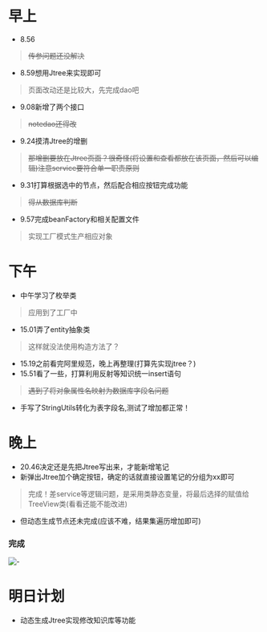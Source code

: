 ﻿
# 早上
- 8.56
> ~~传参问题还没解决~~
- 8.59想用Jtree来实现即可
> 页面改动还是比较大，先完成dao吧
- 9.08新增了两个接口
> ~~notedao还得改~~ 
- 9.24摸清Jtree的增删
 > ~~那增删要放在Jtree页面？很奇怪(将设置和查看都放在该页面，然后可以编辑)注意service要符合单一职责原则~~ 
- 9.31打算根据选中的节点，然后配合相应按钮完成功能
> ~~得从数据库判断~~ 
- 9.57完成beanFactory和相关配置文件
> 实现工厂模式生产相应对象


# 下午
- 中午学习了枚举类
> 应用到了工厂中
- 15.01弄了entity抽象类
> 这样就没法使用构造方法了？
- 15.19之前看完阿里规范，晚上再整理(打算先实现jtree？)
- 15.51看了一些，打算利用反射等知识统一insert语句
> ~~遇到了将对象属性名映射为数据库字段名问题~~ 
- 手写了StringUtils转化为表字段名,测试了增加都正常！





# 晚上
- 20.46决定还是先把Jtree写出来，才能新增笔记
- 新弹出Jtree加个确定按钮，确定的话就直接设置笔记的分组为xx即可
> 完成！差service等逻辑问题，是采用类静态变量，将最后选择的赋值给TreeView类(看看还能不能改进)
- 但动态生成节点还未完成(应该不难，结果集遍历增加即可)



### 完成
![-](https://img-blog.csdnimg.cn/20210330231700472.png?x-oss-process=image/watermark,type_ZmFuZ3poZW5naGVpdGk,shadow_10,text_aHR0cHM6Ly9ibG9nLmNzZG4ubmV0L3FxXzQ1NDA1Nzgy,size_16,color_FFFFFF,t_70)
 





# 明日计划
- 动态生成Jtree实现修改知识库等功能


